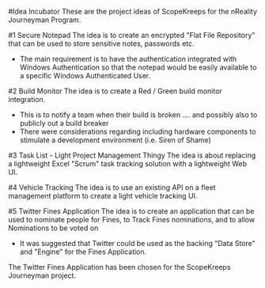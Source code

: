 #Idea Incubator
These are the project ideas of ScopeKreeps for the nReality Journeyman Program.

#1 Secure Notepad
The idea is to create an encrypted "Flat File Repository" that can be used to store sensitive notes, passwords etc.
* The main requirement is to have the authentication integrated with Windows Authentication so that the notepad would be easily available to a specific Windows Authenticated User.

#2 Build Monitor
The idea is to create a Red / Green build monitor integration.
* This is to notify a team when their build is broken .... and possibly also to publicly out a build breaker
* There were considerations regarding including hardware components to stimulate a development environment (i.e. Siren of Shame)

#3 Task List - Light Project Management Thingy
The idea is about replacing a lightweight Excel "Scrum" task tracking solution with a lightweight Web UI.

#4 Vehicle Tracking
The idea is to use an existing API on a fleet management platform to create a light vehicle tracking UI.

#5 Twitter Fines Application
The idea is to create an application that can be used to nominate people for Fines, to Track Fines nominations, and to allow Nominations to be voted on
* It was suggested that Twitter could be used as the backing "Data Store" and "Engine" for the Fines Application.

The Twitter Fines Application has been chosen for the ScopeKreeps Journeyman project.
